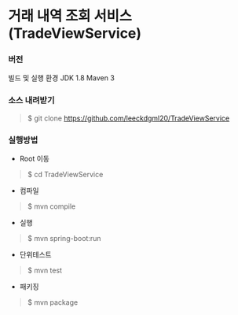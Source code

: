 # 거래 내역 조회 서비스 (TradeViewService)

### 버전
빌드 및 실행 환경
JDK 1.8
Maven 3

### 소스 내려받기
> $ git clone https://github.com/leeckdgml20/TradeViewService

### 실행방법
* Root 이동
> $ cd TradeViewService

* 컴파일
> $ mvn compile

* 실행
> $ mvn spring-boot:run

* 단위테스트
> $ mvn test

* 패키징
> $ mvn package

